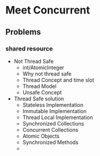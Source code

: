 # Meet Concurrent

## Problems

### shared resource

- Not Thread Safe
  * int/AtomicInteger
  * Why not thread safe
  * Thread Concept and time slot
  * Thread Model
  * Unsafe Concept
- Thread Safe solution
  * Stateless Implementation
  * Immutable Implementation
  * Thread Local Implementation
  * Synchronized Collections
  * Concurrent Collections
  * Atomic Objects
  * Synchronized Methods
  * 